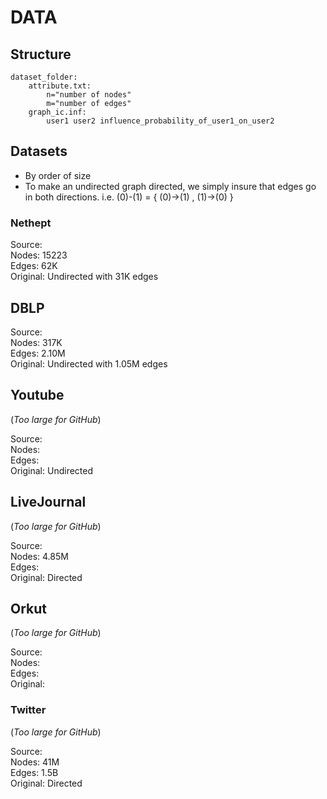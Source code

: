 # DATA

## Structure

    dataset_folder:
        attribute.txt:
            n="number of nodes"
            m="number of edges"
        graph_ic.inf:
            user1 user2 influence_probability_of_user1_on_user2

## Datasets
* By order of size
* To make an undirected graph directed, we simply insure that edges go in both directions. i.e. (0)-(1) = { (0)->(1) , (1)->(0) }

### Nethept
Source: <br>
Nodes: 15223 <br>
Edges: 62K <br>
Original: Undirected with 31K edges

## DBLP
Source: <br>
Nodes: 317K <br>
Edges: 2.10M <br>
Original: Undirected with 1.05M edges

## Youtube
(*Too large for GitHub*)

Source: <br>
Nodes:<br>
Edges:<br>
Original: Undirected

## LiveJournal
(*Too large for GitHub*)

Source: <br>
Nodes: 4.85M <br>
Edges: <br>
Original: Directed

## Orkut
(*Too large for GitHub*)

Source: <br>
Nodes: <br>
Edges: <br>
Original:

### Twitter
(*Too large for GitHub*)

Source: <br>
Nodes: 41M <br>
Edges: 1.5B <br>
Original: Directed
